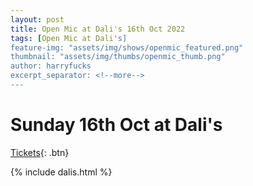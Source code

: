 ```yaml
---
layout: post
title: Open Mic at Dali's 16th Oct 2022
tags: [Open Mic at Dali's]
feature-img: "assets/img/shows/openmic_featured.png"
thumbnail: "assets/img/thumbs/openmic_thumb.png"
author: harryfucks
excerpt_separator: <!--more-->
---
```


# Sunday 16th Oct at Dali's

[Tickets](https://bit.ly/iyf161022){: .btn}

{% include dalis.html %}
